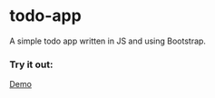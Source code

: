 # todo-app
A simple todo app written in JS and using Bootstrap.

### Try it out: 
[Demo](http://my-js-todo-app.herokuapp.com/) 

